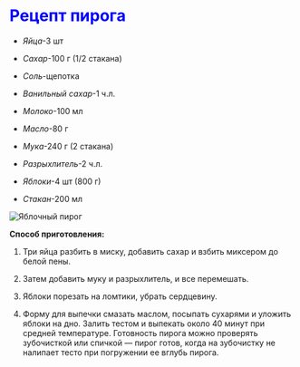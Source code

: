# <span style="color:blue">Рецепт пирога</span>

* _Яйца_-3 шт

* _Сахар_-100 г (1/2 стакана)

* _Соль_-щепотка

* _Ванильный сахар_-1 ч.л.

* _Молоко_-100 мл

* _Масло_-80 г

* _Мука_-240 г (2 стакана)

* _Разрыхлитель_-2 ч.л.

* _Яблоки_-4 шт (800 г)

* _Стакан_-200 мл

![Яблочный пирог](https://www.gastronom.ru/binfiles/images/20150913/b2cb03a4.jpg)

**Способ приготовления:**

1. Три яйца разбить в миску, добавить сахар и взбить миксером до белой пены.

2. Затем добавить муку и разрыхлитель, и все перемешать.

3. Яблоки порезать на ломтики, убрать сердцевину.

4. Форму для выпечки смазать маслом, посыпать сухарями и уложить яблоки на дно. Залить тестом и выпекать около 40 минут при средней температуре. Готовность пирога можно проверять зубочисткой или спичкой — пирог готов, когда на зубочистку не налипает тесто при погружении ее вглубь пирога.
